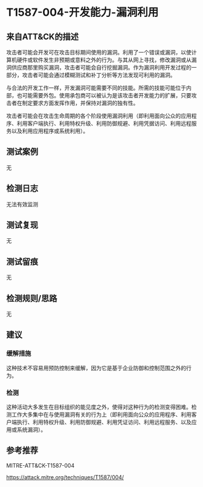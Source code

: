 # T1587-004-开发能力-漏洞利用

## 来自ATT&CK的描述

攻击者可能会开发可在攻击目标期间使用的漏洞。利用了一个错误或漏洞，以使计算机硬件或软件发生非预期或意料之外的行为。与其从网上寻找，修改漏洞或从漏洞供应商那里购买漏洞，攻击者可能会自行挖掘漏洞。作为漏洞利用开发过程的一部分，攻击者可能会通过模糊测试和补丁分析等方法发现可利用的漏洞。

与合法的开发工作一样，开发漏洞可能需要不同的技能。所需的技能可能位于内部，也可能需要外包。使用承包商可以被认为是该攻击者开发能力的扩展，只要攻击者在制定要求方面发挥作用，并保持对漏洞的独有性。

攻击者可能会在攻击生命周期的各个阶段使用漏洞利用（即利用面向公众的应用程序、利用客户端执行、利用特权升级、利用防御规避、利用凭据访问、利用远程服务以及利用应用程序或系统利用）。

## 测试案例

无

## 检测日志

无法有效监测

## 测试复现

无

## 测试留痕

无

## 检测规则/思路

无

## 建议

### 缓解措施

这种技术不容易用预防控制来缓解，因为它是基于企业防御和控制范围之外的行为。

### 检测

这种活动大多发生在目标组织的能见度之外，使得对这种行为的检测变得困难。检测工作大多集中在与使用漏洞有关的行为上（即利用面向公众的应用程序、利用客户端执行、利用特权升级、利用防御规避、利用凭证访问、利用远程服务、以及应用或系统漏洞）。

## 参考推荐

MITRE-ATT&CK-T1587-004

<https://attack.mitre.org/techniques/T1587/004/>
